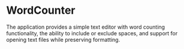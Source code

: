 # WordCounter
The application provides a simple text editor with word counting functionality, the ability to include or exclude spaces, and support for opening text files while preserving formatting.

